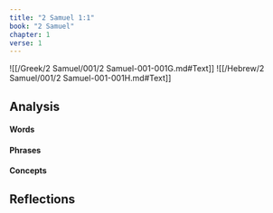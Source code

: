 ```yaml
---
title: "2 Samuel 1:1"
book: "2 Samuel"
chapter: 1
verse: 1
---
```

![[/Greek/2 Samuel/001/2 Samuel-001-001G.md#Text]]
![[/Hebrew/2 Samuel/001/2 Samuel-001-001H.md#Text]]

## Analysis

#### Words

#### Phrases

#### Concepts

## Reflections
